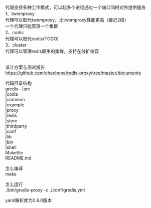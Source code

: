 代理支持多种工作模式，可以起多个进程通过一个端口同时对外提供服务 <br/>
1、twemproxy <br/>
代理可以取代twemproxy，比twemproxy性能更高（接近2倍）  <br/>
一个代理只能管理一个集群 <br/>
2、codis <br/>
代理可以取代codis(TODO) <br/>
3、cluster<br/>
代理可以管理redis原生的集群，支持在线扩缩容 <br/> <br/>

设计方案与测试报告<br/>
https://github.com/chaohona/redis-proxy/tree/master/documents<br/>


代码目录结构 <br/>
gredis--|src <br/>
			|codis <br/>
			|common <br/>
			|example <br/>
			|proxy <br/>
			|redis <br/>
			|store <br/>
			|thirdparty <br/>
		|conf <br/>
		|lib <br/>
		|bin <br/>
		|shell <br/>
		Makefile <br/>
		README.md <br/>

怎么编译 <br/>
make <br/>	

怎么运行 <br/>
./bin/gredis-proxy -c ./conf/gredis.yml <br/>

yaml解析库为0.6.0版本 <br/>
